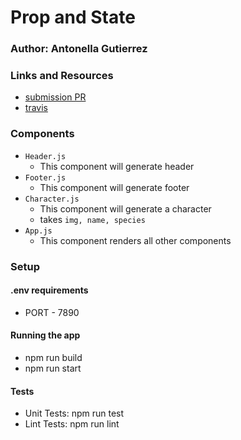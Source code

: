# Prop and State

### Author: Antonella Gutierrez

### Links and Resources
* [submission PR](https://github.com/antonella-401-advanced-javascript/prop-state/pull/1)
* [travis](https://travis-ci.com/antonella-401-advanced-javascript/component-based-ui?utm_medium=notification&utm_source=email)

###  Components
* `Header.js`
  * This component will generate header
* `Footer.js`
  * This component will generate footer
* `Character.js`
  * This component will generate a character
  * takes `img, name, species`
* `App.js`
  * This component renders all other components

### Setup
#### .env requirements
* PORT - 7890
#### Running the app
* npm run build
* npm run start
#### Tests
* Unit Tests: npm run test
* Lint Tests: npm run lint